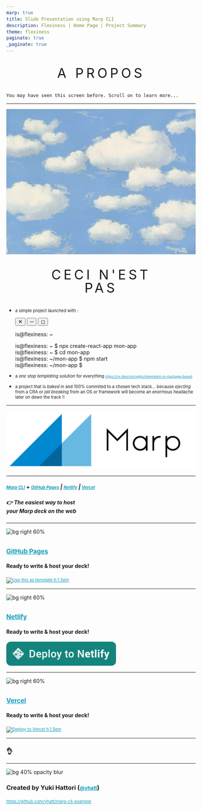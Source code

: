 ```yaml
---
marp: true
title: Slide Presentation using Marp CLI
description: Flexiness | Home Page | Project Summary
theme: flexiness
paginate: true
_paginate: true
---
```


<!-- class: invert -->

# A Propos

~~~~
You may have seen this screen before. Scroll on to learn more...
~~~~

<style scoped>
section {
  background: transparent;
}
h1 {
  letter-spacing: .2em;
  text-transform: uppercase;
  font-weight: 400;
  margin: 0.17em auto 0.8em;
  position: relative;

  line-height: 0.5em;
  padding: 1em;
  border: 2px solid #fff;
  border-left-width: 0;
  border-right-width: 0;
  width: 10vw;
  min-width: 8em;
  text-align: center;

  font-size: 2em;
}
</style>

<!-- This is presenter note. You can write down notes through HTML comment. -->

---

<!-- class: invert -->

![bg](./assets/margritte.jpg)

# <!--fit--> Ceci n'est pas

* a simple project launched with :
  <div id="ubuntu">
  <div id='terminal'>
  <section id="terminal__bar">
  <div id="bar__buttons">
  <button class="bar__button" id="bar__button--exit">&#10005;</button>
  <button class="bar__button">&#9472;</button>
  <button class="bar__button">&#9723;</button>
  </div>
  <p id="bar__user">is@flexiness: ~</p>
  </section>
  <!-- Terminal Body -->
  <section id="terminal__body">
  <div id="terminal__prompt">
  <span id="terminal__prompt--user">is@flexiness:</span>
  <span id="terminal__prompt--location">~</span>
  <span id="terminal__prompt--bling">$</span>
  npx create-react-app mon-app
  </div>
  <div id="terminal__prompt">
  <span id="terminal__prompt--user">is@flexiness:</span>
  <span id="terminal__prompt--location">~</span>
  <span id="terminal__prompt--bling">$</span>
  cd mon-app
  </div>
  <div id="terminal__prompt">
  <span id="terminal__prompt--user">is@flexiness:</span>
  <span id="terminal__prompt--location">~/mon-app</span>
  <span id="terminal__prompt--bling">$</span>
  npm start
  </div>
  <div id="terminal__prompt">
  <span id="terminal__prompt--user">is@flexiness:</span>
  <span id="terminal__prompt--location">~/mon-app</span>
  <span id="terminal__prompt--bling">$</span>
  <span id="terminal__prompt--cursor"></span>
  </div>
  </section>
  </div>
  </div>

* a *one stop templating solution* for everything
  https://nx.dev/concepts/integrated-vs-package-based

* a project that is *baked in* and 100% commited to a chosen tech stack... because *ejecting* from a CRA or *jail breaking* from an OS or framework will become an enormous headache later on down the track !!

<!-- _color: "#32325d" -->

<style scoped>
h1 {
  letter-spacing: .2em;
  text-transform: uppercase;
  font-weight: 400;
  margin: 0 auto 0;
  position: relative;

  line-height: 1em;
  padding: 0.5em;
  width: 10vw;
  min-width: 8em;
  text-align: center;

  font-size: 2.5em;
}
li > p {
  font-size: 0.8em;
}
a {
  font-size: 0.8em;
  color: #109db9;
  text-decoration: underline;
}
</style>

---

![Marp bg 60%](https://raw.githubusercontent.com/marp-team/marp/master/marp.png)

---

<!-- _backgroundColor: "#123" -->
<!-- _color: "#fff" -->

##### <!--fit--> [Marp CLI](https://github.com/marp-team/marp-cli) + [GitHub Pages](https://github.com/pages) | [Netlify](https://www.netlify.com/) | [Vercel](https://vercel.com/)

##### <!--fit--> 👉 The easiest way to host<br />your Marp deck on the web

---

![bg right 60%](https://icongr.am/octicons/mark-github.svg)

## **[GitHub Pages](https://github.com/pages)**

#### Ready to write & host your deck!

[![Use this as template h:1.5em](https://img.shields.io/badge/-Use%20this%20as%20template-brightgreen?style=for-the-badge&logo=github)](https://github.com/yhatt/marp-cli-example/generate)

---

![bg right 60%](https://icongr.am/simple/netlify.svg?colored)

## **[Netlify](https://www.netlify.com/)**

#### Ready to write & host your deck!

[![Deploy to Netlify h:1.5em](./assets/netlify-deploy-button.svg)](https://app.netlify.com/start/deploy?repository=https://github.com/yhatt/marp-cli-example)

---

![bg right 60%](https://icongr.am/simple/zeit.svg)

## **[Vercel](https://vercel.com/)**

#### Ready to write & host your deck!

[![Deploy to Vercel h:1.5em](https://vercel.com/button)](https://vercel.com/import/project?template=https://github.com/yhatt/marp-cli-example)

---

### <!--fit--> :ok_hand:

---

![bg 40% opacity blur](https://avatars1.githubusercontent.com/u/3993388?v=4)

### Created by Yuki Hattori ([@yhatt](https://github.com/yhatt))

https://github.com/yhatt/marp-cli-example
